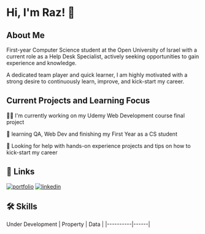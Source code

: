 
# Hi, I'm Raz! 👋


## About Me

First-year Computer Science student at the Open University of Israel with a current role as a Help Desk Specialist, actively seeking opportunities to gain experience and knowledge. 

A dedicated team player and quick learner, I am highly motivated with a strong desire to continuously learn, improve, and kick-start my career.


## Current Projects and Learning Focus
👩‍💻 I'm currently working on my Udemy Web Development course final project

🧠 learning QA, Web Dev and finishing my First Year as a CS student

🤔 Looking for help with hands-on experience projects and tips on how to kick-start my career

 


## 🔗 Links
[![portfolio](https://img.shields.io/badge/my_portfolio-000?style=for-the-badge&logo=ko-fi&logoColor=white)](https://github.com/Raz-y)
[![linkedin](https://img.shields.io/badge/linkedin-0A66C2?style=for-the-badge&logo=linkedin&logoColor=white)](www.linkedin.com/in/raz-yehiel)



## 🛠 Skills
Under Development
| Property | Data |
|----------|------|

<!---
Raz-y/Raz-y is a ✨ special ✨ repository because its `README.md` (this file) appears on your GitHub profile.
You can click the Preview link to take a look at your changes.
--->
